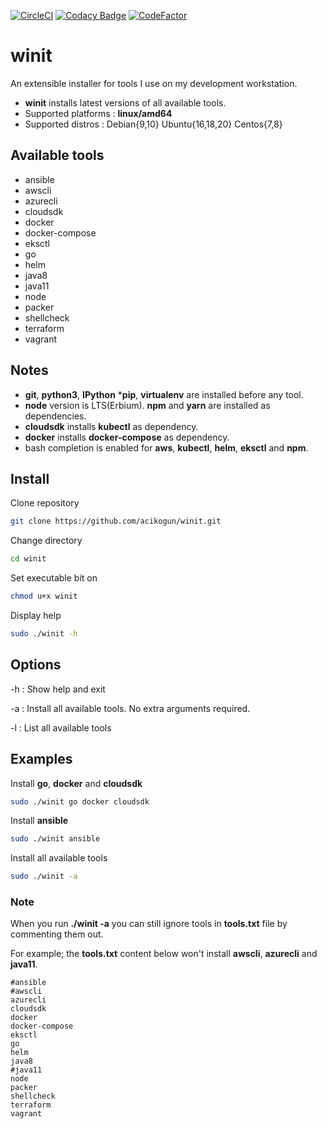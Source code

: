 [![CircleCI](https://circleci.com/gh/acikogun/winit.svg?style=svg)](https://circleci.com/gh/acikogun/winit)
[![Codacy Badge](https://api.codacy.com/project/badge/Grade/51da81193a1848cab9962136cad93fc8)](https://app.codacy.com/manual/acikogun/winit?utm_source=github.com&utm_medium=referral&utm_content=acikogun/winit&utm_campaign=Badge_Grade_Dashboard)
[![CodeFactor](https://www.codefactor.io/repository/github/acikogun/winit/badge)](https://www.codefactor.io/repository/github/acikogun/winit)

# winit

An extensible installer for tools I use on my development workstation.

-  **winit** installs latest versions of all available tools.
-  Supported platforms : **linux/amd64**
-  Supported distros   : Debian{9,10} Ubuntu{16,18,20} Centos{7,8}

## Available tools

- ansible
- awscli
- azurecli
- cloudsdk
- docker
- docker-compose
- eksctl
- go
- helm
- java8
- java11
- node
- packer
- shellcheck
- terraform
- vagrant

## Notes

-  **git**, **python3**, **IPython** ***pip**, **virtualenv** are installed before any tool.
-  **node** version is LTS(Erbium). **npm** and **yarn** are installed as dependencies.
-  **cloudsdk** installs **kubectl** as dependency.
-  **docker** installs **docker-compose** as dependency.
-  bash completion is enabled for **aws**, **kubectl**, **helm**, **eksctl** and **npm**.

## Install

 Clone repository

```bash
git clone https://github.com/acikogun/winit.git
```

Change directory

```bash
cd winit
```

Set executable bit on

```bash
chmod u+x winit
```

Display help

```bash
sudo ./winit -h
```

## Options

  -h : Show help and exit

  -a : Install all available tools. No extra arguments required.

  -l : List all available tools

## Examples

Install **go**, **docker** and **cloudsdk**

```bash
sudo ./winit go docker cloudsdk
```

Install **ansible**

```bash
sudo ./winit ansible
```

Install all available tools

```bash
sudo ./winit -a
```
### Note

When you run **./winit -a** you can still ignore tools in **tools.txt** file by commenting them out.

For example; the **tools.txt** content below won't install **awscli**, **azurecli** and **java11**.

```plain
#ansible
#awscli
azurecli
cloudsdk
docker
docker-compose
eksctl
go
helm
java8
#java11
node
packer
shellcheck
terraform
vagrant
```
